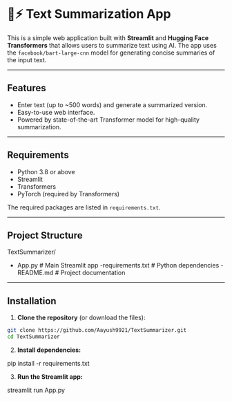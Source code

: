# 📝⚡ Text Summarization App

This is a simple web application built with **Streamlit** and **Hugging Face Transformers** that allows users to summarize text using AI. The app uses the `facebook/bart-large-cnn` model for generating concise summaries of the input text.

---

## Features

- Enter text (up to ~500 words) and generate a summarized version.
- Easy-to-use web interface.
- Powered by state-of-the-art Transformer model for high-quality summarization.

---

## Requirements

- Python 3.8 or above
- Streamlit
- Transformers
- PyTorch (required by Transformers)

The required packages are listed in `requirements.txt`.

---
## Project Structure

TextSummarizer/
 - App.py            # Main Streamlit app
 -requirements.txt   # Python dependencies
 -README.md          # Project documentation

---

## Installation

1. **Clone the repository** (or download the files):

```bash
git clone https://github.com/Aayush9921/TextSummarizer.git
cd TextSummarizer
```

2. **Install dependencies:**

pip install -r requirements.txt

3. **Run the Streamlit app:**

streamlit run App.py

